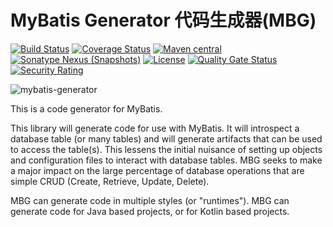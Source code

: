 MyBatis Generator 代码生成器(MBG)
=======================

[![Build Status](https://github.com/mybatis/generator/workflows/Java%20CI/badge.svg?branch=master)](https://github.com/mybatis/generator/actions?query=workflow%3A%22Java+CI%22)
[![Coverage Status](https://coveralls.io/repos/mybatis/generator/badge.svg?branch=master&service=github)](https://coveralls.io/github/mybatis/generator?branch=master)
[![Maven central](https://maven-badges.herokuapp.com/maven-central/org.mybatis.generator/mybatis-generator/badge.svg)](https://maven-badges.herokuapp.com/maven-central/org.mybatis.generator/mybatis-generator)
[![Sonatype Nexus (Snapshots)](https://img.shields.io/nexus/s/https/oss.sonatype.org/org.mybatis.generator/mybatis-generator.svg)](https://oss.sonatype.org/content/repositories/snapshots/org/mybatis/generator/mybatis-generator/)
[![License](http://img.shields.io/:license-apache-brightgreen.svg)](http://www.apache.org/licenses/LICENSE-2.0.html)
[![Quality Gate Status](https://sonarcloud.io/api/project_badges/measure?project=mybatis_generator&metric=alert_status)](https://sonarcloud.io/dashboard?id=mybatis_generator)
[![Security Rating](https://sonarcloud.io/api/project_badges/measure?project=mybatis_generator&metric=security_rating)](https://sonarcloud.io/dashboard?id=mybatis_generator)

![mybatis-generator](http://mybatis.github.io/images/mybatis-logo.png)

This is a code generator for MyBatis.

This library will generate code for use with MyBatis. It will introspect a database table (or many tables) and will generate artifacts that can be used to access the table(s). This lessens the initial nuisance of setting up objects and configuration files to interact with database tables. MBG seeks to make a major impact on the large percentage of database operations that are simple CRUD (Create, Retrieve, Update, Delete).

MBG can generate code in multiple styles (or "runtimes"). MBG can generate code for Java based projects, or for Kotlin based projects.
